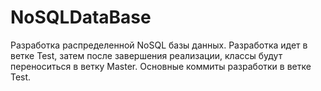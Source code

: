 # NoSQLDataBase
Разработка распределенной NoSQL базы данных.
Разработка идет в ветке Test, затем после завершения реализации, классы будут переноситься в ветку Master. Основные коммиты разработки в ветке Test.
